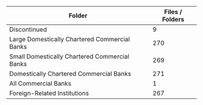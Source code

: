 | Folder                                        |   Files / Folders |
|-----------------------------------------------|-------------------|
| Discontinued                                  |                 9 |
| Large Domestically Chartered Commercial Banks |               270 |
| Small Domestically Chartered Commercial Banks |               269 |
| Domestically Chartered Commercial Banks       |               271 |
| All Commercial Banks                          |                 1 |
| Foreign-Related Institutions                  |               267 |